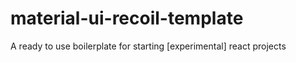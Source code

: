 # material-ui-recoil-template
A ready to use boilerplate for starting [experimental] react projects
